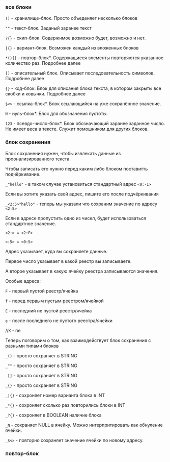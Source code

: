 ### все блоки

`()` - хранилище-блок. Просто объеденяет несколько блоков

`""` - текст-блок. Заданый заранее текст

`?{}` - скип-блок. Содержимое возможно будет, возможно и нет.

`|{}` - вариант-блок. Возможен каждый из вложенных блоков

`*(){}` - повтор-блок*. Содержащиеся элементы повторяются указанное количество раз. Подробнее далее

`[]` - описательный блок. Описывает последовательность символов. Подробнее далее

`{}` - код-блок. Блок для описания блока текста, в котором закрыты все скобки и ковычки. Подробнее далее

`$<>` - ссылка-блок*. Блок ссылающийся на уже сохранённое значение.

`N` - нуль-блок*. Блок для обозначения пустоты.

`123` - псевдо-число-блок*. Блок обозначающий заранее заданное число. Не имеет веса в тексте. Служит помошником для других блоков.


### блок сохранения

Блок сохранения нужен, чтобы извлекать данные из проонализированного текста.

Чтобы записать его нужно перед каким либо блоком поставитть подчёркивание.

`_"hello"` - в таком случае установиться стандартный адрес `<0:-1>`

Если вы хотите указать свой адрес, пишите его после подчёркивания

`_<2:5>"hello"` - теперь мы указали что сохраним значение по адресу `<2:5>`

Если в адресе пропустить одно из чисел, будет использоваться стандартное значение.

`<2:> = <2:F>`

`<:5> = <0:5>`

Адрес указывает, куда вы сохраняете данные.

Первое число указывает в какой реестр вы записываете.

А второе указывает в какую ячейку реестра записываются значения.

Особые адреса:

`F` - первый пустой реестр/ячейка

`f` - перед первым пустым реестром/ячейкой

`E` - последний не пустой реестр/ячейка

`e` - после последнего не пустого реестра/ячейки

//`K` - пе

Теперь поговорим о том, как взаимодействует блок сохранения с разными типами блоков

`_()` - просто сохраняет в STRING

`_""` - просто сохраняет в STRING

`_[]` - просто сохраняет в STRING

`_{}` - просто сохраняет в STRING

`_|{}` - сохроняет номер варианта блока в INT

`_*{}` - сохроняет сколько раз повторились блоки в INT

`_?{}` - сохроняет в BOOLEAN наличие блока

`_N` - сохраняет NULL в ячейку. Можно интерпритировать как обнуление ячейки.

`_$<>` - повторно сохраняет значение ячейки по новому адресу.



### повтор-блок

